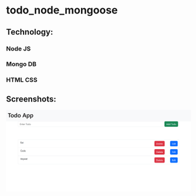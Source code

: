 # todo_node_mongoose
<h2>Technology:</h2>
<h3>Node JS</h3>
<h3>Mongo DB</h3>
<h3>HTML CSS</h3>
<h2>Screenshots:</h3>
<img src="https://github.com/R-Sree-Vani/todo_node_mongoose/blob/main/Screenshot%20(143).png">
 
